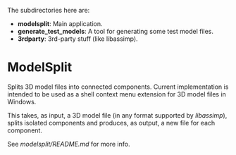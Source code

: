 The subdirectories here are:

- **modelsplit**: Main application.
- **generate_test_models**: A tool for generating some test model files.
- **3rdparty**: 3rd-party stuff (like libassimp).

# ModelSplit

Splits 3D model files into connected components. Current implementation is intended to be used as a shell context menu extension for 3D model files in Windows.

This takes, as input, a 3D model file (in any format supported by *libassimp*), splits isolated components and produces, as output, a new file for each component. 

See *modelsplit/README.md* for more info.
